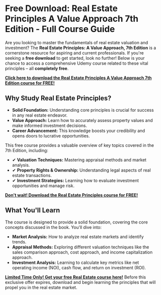 # Free Download: Real Estate Principles A Value Approach 7th Edition - Full Course Guide

Are you looking to master the fundamentals of real estate valuation and investment? The **Real Estate Principles: A Value Approach, 7th Edition** is a cornerstone resource for aspiring and current professionals. If you're seeking a **free download** to get started, look no further! Below is your chance to access a comprehensive Udemy course related to these vital principles – all **completely free**.

[**Click here to download the Real Estate Principles A Value Approach 7th Edition course for FREE!**](https://udemywork.com/real-estate-principles-a-value-approach-7th-edition)

## Why Study Real Estate Principles?

*   **Solid Foundation:** Understanding core principles is crucial for success in any real estate endeavor.
*   **Value Approach:** Learn how to accurately assess property values and make informed investment decisions.
*   **Career Advancement:** This knowledge boosts your credibility and opens doors to lucrative opportunities.

This free course provides a valuable overview of key topics covered in the 7th Edition, including:

*   ✔ **Valuation Techniques:** Mastering appraisal methods and market analysis.
*   ✔ **Property Rights & Ownership:** Understanding legal aspects of real estate transactions.
*   ✔ **Investment Strategies:** Learning how to evaluate investment opportunities and manage risk.

[**Don't wait! Download the Real Estate Principles course for FREE!**](https://udemywork.com/real-estate-principles-a-value-approach-7th-edition)

## What You'll Learn

The course is designed to provide a solid foundation, covering the core concepts discussed in the book. You'll dive into:

*   **Market Analysis:** How to analyze real estate markets and identify trends.
*   **Appraisal Methods:** Exploring different valuation techniques like the sales comparison approach, cost approach, and income capitalization approach.
*   **Investment Analysis:** Learning to calculate key metrics like net operating income (NOI), cash flow, and return on investment (ROI).

[**Limited Time Only! Get your free Real Estate course here!**](https://udemywork.com/real-estate-principles-a-value-approach-7th-edition) Before this exclusive offer expires, download and begin learning the principles that will propel you in the real estate market.
